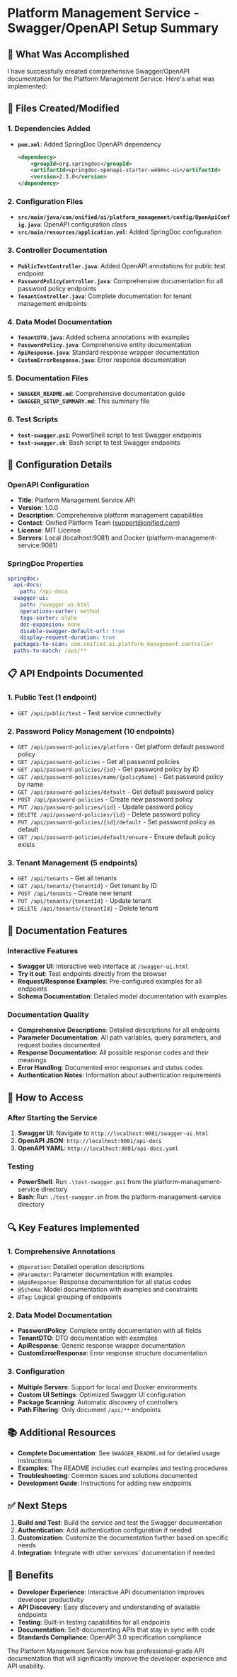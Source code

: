 # Platform Management Service - Swagger/OpenAPI Setup Summary

## 🎯 What Was Accomplished

I have successfully created comprehensive Swagger/OpenAPI documentation for the Platform Management Service. Here's what was implemented:

## 📁 Files Created/Modified

### 1. Dependencies Added
- **`pom.xml`**: Added SpringDoc OpenAPI dependency
  ```xml
  <dependency>
      <groupId>org.springdoc</groupId>
      <artifactId>springdoc-openapi-starter-webmvc-ui</artifactId>
      <version>2.3.0</version>
  </dependency>
  ```

### 2. Configuration Files
- **`src/main/java/com/onified/ai/platform_management/config/OpenApiConfig.java`**: OpenAPI configuration class
- **`src/main/resources/application.yml`**: Added SpringDoc configuration

### 3. Controller Documentation
- **`PublicTestController.java`**: Added OpenAPI annotations for public test endpoint
- **`PasswordPolicyController.java`**: Comprehensive documentation for all password policy endpoints
- **`TenantController.java`**: Complete documentation for tenant management endpoints

### 4. Data Model Documentation
- **`TenantDTO.java`**: Added schema annotations with examples
- **`PasswordPolicy.java`**: Comprehensive entity documentation
- **`ApiResponse.java`**: Standard response wrapper documentation
- **`CustomErrorResponse.java`**: Error response documentation

### 5. Documentation Files
- **`SWAGGER_README.md`**: Comprehensive documentation guide
- **`SWAGGER_SETUP_SUMMARY.md`**: This summary file

### 6. Test Scripts
- **`test-swagger.ps1`**: PowerShell script to test Swagger endpoints
- **`test-swagger.sh`**: Bash script to test Swagger endpoints

## 🔧 Configuration Details

### OpenAPI Configuration
- **Title**: Platform Management Service API
- **Version**: 1.0.0
- **Description**: Comprehensive platform management capabilities
- **Contact**: Onified Platform Team (support@onified.com)
- **License**: MIT License
- **Servers**: Local (localhost:9081) and Docker (platform-management-service:9081)

### SpringDoc Properties
```yaml
springdoc:
  api-docs:
    path: /api-docs
  swagger-ui:
    path: /swagger-ui.html
    operations-sorter: method
    tags-sorter: alpha
    doc-expansion: none
    disable-swagger-default-url: true
    display-request-duration: true
  packages-to-scan: com.onified.ai.platform_management.controller
  paths-to-match: /api/**
```

## 📋 API Endpoints Documented

### 1. Public Test (1 endpoint)
- `GET /api/public/test` - Test service connectivity

### 2. Password Policy Management (10 endpoints)
- `GET /api/password-policies/platform` - Get platform default password policy
- `GET /api/password-policies` - Get all password policies
- `GET /api/password-policies/{id}` - Get password policy by ID
- `GET /api/password-policies/name/{policyName}` - Get password policy by name
- `GET /api/password-policies/default` - Get default password policy
- `POST /api/password-policies` - Create new password policy
- `PUT /api/password-policies/{id}` - Update password policy
- `DELETE /api/password-policies/{id}` - Delete password policy
- `PUT /api/password-policies/{id}/default` - Set password policy as default
- `GET /api/password-policies/default/ensure` - Ensure default policy exists

### 3. Tenant Management (5 endpoints)
- `GET /api/tenants` - Get all tenants
- `GET /api/tenants/{tenantId}` - Get tenant by ID
- `POST /api/tenants` - Create new tenant
- `PUT /api/tenants/{tenantId}` - Update tenant
- `DELETE /api/tenants/{tenantId}` - Delete tenant

## 🎨 Documentation Features

### Interactive Features
- **Swagger UI**: Interactive web interface at `/swagger-ui.html`
- **Try it out**: Test endpoints directly from the browser
- **Request/Response Examples**: Pre-configured examples for all endpoints
- **Schema Documentation**: Detailed model documentation with examples

### Documentation Quality
- **Comprehensive Descriptions**: Detailed descriptions for all endpoints
- **Parameter Documentation**: All path variables, query parameters, and request bodies documented
- **Response Documentation**: All possible response codes and their meanings
- **Error Handling**: Documented error responses and status codes
- **Authentication Notes**: Information about authentication requirements

## 🚀 How to Access

### After Starting the Service
1. **Swagger UI**: Navigate to `http://localhost:9081/swagger-ui.html`
2. **OpenAPI JSON**: `http://localhost:9081/api-docs`
3. **OpenAPI YAML**: `http://localhost:9081/api-docs.yaml`

### Testing
- **PowerShell**: Run `.\test-swagger.ps1` from the platform-management-service directory
- **Bash**: Run `./test-swagger.sh` from the platform-management-service directory

## 🔍 Key Features Implemented

### 1. Comprehensive Annotations
- `@Operation`: Detailed operation descriptions
- `@Parameter`: Parameter documentation with examples
- `@ApiResponse`: Response documentation for all status codes
- `@Schema`: Model documentation with examples and constraints
- `@Tag`: Logical grouping of endpoints

### 2. Data Model Documentation
- **PasswordPolicy**: Complete entity documentation with all fields
- **TenantDTO**: DTO documentation with examples
- **ApiResponse**: Generic response wrapper documentation
- **CustomErrorResponse**: Error response structure documentation

### 3. Configuration
- **Multiple Servers**: Support for local and Docker environments
- **Custom UI Settings**: Optimized Swagger UI configuration
- **Package Scanning**: Automatic discovery of controllers
- **Path Filtering**: Only document `/api/**` endpoints

## 📚 Additional Resources

- **Complete Documentation**: See `SWAGGER_README.md` for detailed usage instructions
- **Examples**: The README includes curl examples and testing procedures
- **Troubleshooting**: Common issues and solutions documented
- **Development Guide**: Instructions for adding new endpoints

## ✅ Next Steps

1. **Build and Test**: Build the service and test the Swagger documentation
2. **Authentication**: Add authentication configuration if needed
3. **Customization**: Customize the documentation further based on specific needs
4. **Integration**: Integrate with other services' documentation if needed

## 🎉 Benefits

- **Developer Experience**: Interactive API documentation improves developer productivity
- **API Discovery**: Easy discovery and understanding of available endpoints
- **Testing**: Built-in testing capabilities for all endpoints
- **Documentation**: Self-documenting APIs that stay in sync with code
- **Standards Compliance**: OpenAPI 3.0 specification compliance

The Platform Management Service now has professional-grade API documentation that will significantly improve the developer experience and API usability. 
